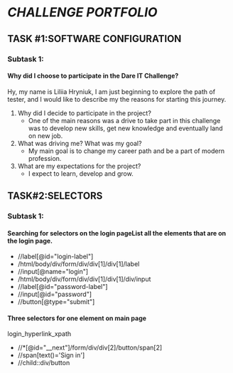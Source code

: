 
# **_CHALLENGE PORTFOLIO_**


## TASK #1:SOFTWARE CONFIGURATION 

### Subtask 1:

#### Why did I choose to participate in the Dare IT Challenge?
Hy, my name is Liliia Hryniuk, I am just beginning to explore the path of tester,
and I would like to describe my the reasons for starting this journey.

1. Why did I decide to participate in the project?
   * One of the main reasons was a drive to take part in this challenge was to develop new skills, 
	 get new knowledge and eventually land on new job. 
2. What was driving me? What was my goal?
   * My main goal is to change my career path and be a part of modern profession.
3. What are my expectations for the project? 
   * I expect to learn, develop and grow.


## TASK#2:SELECTORS 

### Subtask 1: 

#### Searching for selectors on the login pageList all the elements that are on the login page.

* //label[@id="login-label"]
* /html/body/div/form/div/div[1]/div[1]/label
* //input[@name="login"]
* /html/body/div/form/div/div[1]/div[1]/div/input
* //label[@id="password-label"]
* //input[@id="password"]
* //button[@type="submit"]

#### Three selectors for one element on main page
  login_hyperlink_xpath
 * //*[@id="__next"]/form/div/div[2]/button/span[2]  
 * //span[text()='Sign in']
 * //child::div/button
